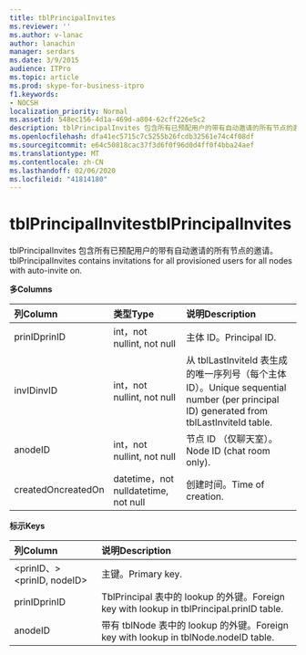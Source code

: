 ```yaml
---
title: tblPrincipalInvites
ms.reviewer: ''
ms.author: v-lanac
author: lanachin
manager: serdars
ms.date: 3/9/2015
audience: ITPro
ms.topic: article
ms.prod: skype-for-business-itpro
f1.keywords:
- NOCSH
localization_priority: Normal
ms.assetid: 548ec156-4d1a-469d-a804-62cff226e5c2
description: tblPrincipalInvites 包含所有已预配用户的带有自动邀请的所有节点的邀请。
ms.openlocfilehash: dfa41ec5715c7c5255b26fcdb32561e74c4f08df
ms.sourcegitcommit: e64c50818cac37f3d6f0f96d0d4ff0f4bba24aef
ms.translationtype: MT
ms.contentlocale: zh-CN
ms.lasthandoff: 02/06/2020
ms.locfileid: "41814180"
---
```

# <a name="tblprincipalinvites"></a><span data-ttu-id="799a6-103">tblPrincipalInvites</span><span class="sxs-lookup"><span data-stu-id="799a6-103">tblPrincipalInvites</span></span>
 
<span data-ttu-id="799a6-104">tblPrincipalInvites 包含所有已预配用户的带有自动邀请的所有节点的邀请。</span><span class="sxs-lookup"><span data-stu-id="799a6-104">tblPrincipalInvites contains invitations for all provisioned users for all nodes with auto-invite on.</span></span>
  
<span data-ttu-id="799a6-105">**多**</span><span class="sxs-lookup"><span data-stu-id="799a6-105">**Columns**</span></span>

|<span data-ttu-id="799a6-106">**列**</span><span class="sxs-lookup"><span data-stu-id="799a6-106">**Column**</span></span>|<span data-ttu-id="799a6-107">**类型**</span><span class="sxs-lookup"><span data-stu-id="799a6-107">**Type**</span></span>|<span data-ttu-id="799a6-108">**说明**</span><span class="sxs-lookup"><span data-stu-id="799a6-108">**Description**</span></span>|
|:-----|:-----|:-----|
|<span data-ttu-id="799a6-109">prinID</span><span class="sxs-lookup"><span data-stu-id="799a6-109">prinID</span></span>  <br/> |<span data-ttu-id="799a6-110">int，not null</span><span class="sxs-lookup"><span data-stu-id="799a6-110">int, not null</span></span>  <br/> |<span data-ttu-id="799a6-111">主体 ID。</span><span class="sxs-lookup"><span data-stu-id="799a6-111">Principal ID.</span></span>  <br/> |
|<span data-ttu-id="799a6-112">invID</span><span class="sxs-lookup"><span data-stu-id="799a6-112">invID</span></span>  <br/> |<span data-ttu-id="799a6-113">int，not null</span><span class="sxs-lookup"><span data-stu-id="799a6-113">int, not null</span></span>  <br/> |<span data-ttu-id="799a6-114">从 tblLastInviteId 表生成的唯一序列号（每个主体 ID）。</span><span class="sxs-lookup"><span data-stu-id="799a6-114">Unique sequential number (per principal ID) generated from tblLastInviteId table.</span></span>  <br/> |
|<span data-ttu-id="799a6-115">a</span><span class="sxs-lookup"><span data-stu-id="799a6-115">nodeID</span></span>  <br/> |<span data-ttu-id="799a6-116">int，not null</span><span class="sxs-lookup"><span data-stu-id="799a6-116">int, not null</span></span>  <br/> |<span data-ttu-id="799a6-117">节点 ID （仅聊天室）。</span><span class="sxs-lookup"><span data-stu-id="799a6-117">Node ID (chat room only).</span></span>  <br/> |
|<span data-ttu-id="799a6-118">createdOn</span><span class="sxs-lookup"><span data-stu-id="799a6-118">createdOn</span></span>  <br/> |<span data-ttu-id="799a6-119">datetime，not null</span><span class="sxs-lookup"><span data-stu-id="799a6-119">datetime, not null</span></span>  <br/> |<span data-ttu-id="799a6-120">创建时间。</span><span class="sxs-lookup"><span data-stu-id="799a6-120">Time of creation.</span></span>  <br/> |
   
<span data-ttu-id="799a6-121">**标示**</span><span class="sxs-lookup"><span data-stu-id="799a6-121">**Keys**</span></span>

|<span data-ttu-id="799a6-122">**列**</span><span class="sxs-lookup"><span data-stu-id="799a6-122">**Column**</span></span>|<span data-ttu-id="799a6-123">**说明**</span><span class="sxs-lookup"><span data-stu-id="799a6-123">**Description**</span></span>|
|:-----|:-----|
|<span data-ttu-id="799a6-124">\<prinID、\></span><span class="sxs-lookup"><span data-stu-id="799a6-124">\<prinID, nodeID\></span></span>  <br/> |<span data-ttu-id="799a6-125">主键。</span><span class="sxs-lookup"><span data-stu-id="799a6-125">Primary key.</span></span>  <br/> |
|<span data-ttu-id="799a6-126">prinID</span><span class="sxs-lookup"><span data-stu-id="799a6-126">prinID</span></span>  <br/> |<span data-ttu-id="799a6-127">TblPrincipal 表中的 lookup 的外键。</span><span class="sxs-lookup"><span data-stu-id="799a6-127">Foreign key with lookup in tblPrincipal.prinID table.</span></span>  <br/> |
|<span data-ttu-id="799a6-128">a</span><span class="sxs-lookup"><span data-stu-id="799a6-128">nodeID</span></span>  <br/> |<span data-ttu-id="799a6-129">带有 tblNode 表中的 lookup 的外键。</span><span class="sxs-lookup"><span data-stu-id="799a6-129">Foreign key with lookup in tblNode.nodeID table.</span></span>  <br/> |
   

